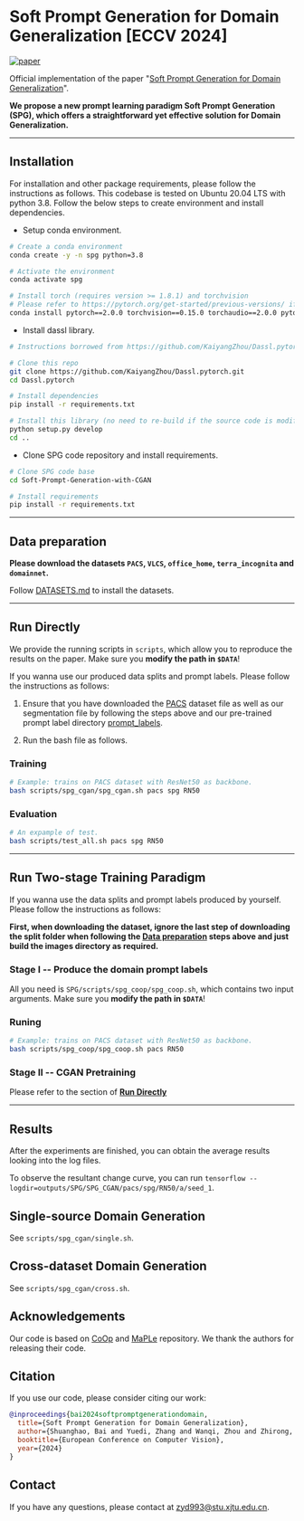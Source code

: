 # Soft Prompt Generation for Domain Generalization [ECCV 2024]

[![paper](https://img.shields.io/badge/arXiv-Paper-<COLOR>.svg)](https://arxiv.org/abs/2404.19286)

Official implementation of the paper "[Soft Prompt Generation for Domain Generalization](https://arxiv.org/abs/2404.19286)".

**We propose a new prompt learning paradigm Soft Prompt Generation (SPG), which offers a straightforward yet effective solution for Domain Generalization.**

<hr />

## Installation 
For installation and other package requirements, please follow the instructions as follows. 
This codebase is tested on Ubuntu 20.04 LTS with python 3.8. Follow the below steps to create environment and install dependencies.

* Setup conda environment.
```bash
# Create a conda environment
conda create -y -n spg python=3.8

# Activate the environment
conda activate spg

# Install torch (requires version >= 1.8.1) and torchvision
# Please refer to https://pytorch.org/get-started/previous-versions/ if your cuda version is different
conda install pytorch==2.0.0 torchvision==0.15.0 torchaudio==2.0.0 pytorch-cuda=11.8 -c pytorch -c nvidia
```

* Install dassl library.
```bash
# Instructions borrowed from https://github.com/KaiyangZhou/Dassl.pytorch#installation

# Clone this repo
git clone https://github.com/KaiyangZhou/Dassl.pytorch.git
cd Dassl.pytorch

# Install dependencies
pip install -r requirements.txt

# Install this library (no need to re-build if the source code is modified)
python setup.py develop
cd ..
```

* Clone SPG code repository and install requirements.
```bash
# Clone SPG code base
cd Soft-Prompt-Generation-with-CGAN

# Install requirements
pip install -r requirements.txt
```


<hr />


## Data preparation
**Please download the datasets `PACS`, `VLCS`, `office_home`, `terra_incognita` and `domainnet`.**

Follow [DATASETS.md](DATASETS.md) to install the datasets.

<hr />


## Run Directly

We provide the running scripts in `scripts`, which allow you to reproduce the results on the paper. 
Make sure you **modify the path in `$DATA`**!

If you wanna use our produced data splits and prompt labels. Please follow the instructions as follows:

1. Ensure that you have downloaded the [PACS](./DATASETS.md#pacs) dataset file as well as our segmentation file by following the steps above and our pre-trained prompt label directory [prompt_labels](prompt_labels/).

2. Run the bash file as follows.

### Training 
```bash
# Example: trains on PACS dataset with ResNet50 as backbone.
bash scripts/spg_cgan/spg_cgan.sh pacs spg RN50
```
### Evaluation
```bash
# An expample of test.
bash scripts/test_all.sh pacs spg RN50
```


<hr />


## Run Two-stage Training Paradigm

If you wanna use the data splits and prompt labels produced by yourself. Please follow the instructions as follows:

**First, when downloading the dataset, ignore the last step of downloading the split folder when following the [Data preparation](#data-preparation) steps above and just build the images directory as required.**

### Stage I -- Produce the domain prompt labels

All you need is `SPG/scripts/spg_coop/spg_coop.sh`, which contains two input arguments.
Make sure you **modify the path in `$DATA`**!

### Runing
```bash
# Example: trains on PACS dataset with ResNet50 as backbone.
bash scripts/spg_coop/spg_coop.sh pacs RN50
```


### Stage II -- CGAN Pretraining

Please refer to the section of **[Run Directly](#run-directly)**


<hr />


## Results

After the experiments are finished, you can obtain the average results looking into the log files.

To observe the resultant change curve, you can run
`tensorflow --logdir=outputs/SPG/SPG_CGAN/pacs/spg/RN50/a/seed_1`.

## Single-source Domain Generation

See `scripts/spg_cgan/single.sh`.

## Cross-dataset Domain Generation

See `scripts/spg_cgan/cross.sh`.


## Acknowledgements

Our code is based on [CoOp](https://github.com/KaiyangZhou/CoOp) and [MaPLe](https://github.com/muzairkhattak/multimodal-prompt-learning) repository. We thank the authors for releasing their code.

## Citation

If you use our code, please consider citing our work:

```bibtex
@inproceedings{bai2024softpromptgenerationdomain,
  title={Soft Prompt Generation for Domain Generalization},
  author={Shuanghao, Bai and Yuedi, Zhang and Wanqi, Zhou and Zhirong, Luan and Badong, Chen},
  booktitle={European Conference on Computer Vision},
  year={2024}
}
```

## Contact

If you have any questions, please contact at [zyd993@stu.xjtu.edu.cn](mailto:zyd993@stu.xjtu.edu.cn).
